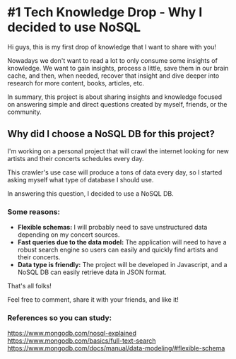 # #1 Tech Knowledge Drop - Why I decided to use NoSQL

Hi guys, this is my first drop of knowledge that I want to share with you!

Nowadays we don't want to read a lot to only consume some insights of knowledge. We want to gain insights, process a little, save them in our brain cache, and then, when needed, recover that insight and dive deeper into research for more content, books, articles, etc.

In summary, this project is about sharing insights and knowledge focused on answering simple and direct questions created by myself, friends, or the community.


## Why did I choose a NoSQL DB for this project? 

I'm working on a personal project that will crawl the internet looking for new artists and their concerts schedules every day.

This crawler's use case will produce a tons of data every day, so I started asking myself what type of database I should use. 

In answering this question, I decided to use a NoSQL DB. 

### Some reasons:
- **Flexible schemas:** I will probably need to save unstructured data depending on my concert sources.
- **Fast queries due to the data model:** The application will need to have a robust search engine so users can easily and quickly find artists and their concerts.
- **Data type is friendly:** The project will be developed in Javascript, and a NoSQL DB can easily retrieve data in JSON format.

That's all folks!

Feel free to comment, share it with your friends, and like it!

### References so you can study: 
https://www.mongodb.com/nosql-explained
https://www.mongodb.com/basics/full-text-search
https://www.mongodb.com/docs/manual/data-modeling/#flexible-schema
